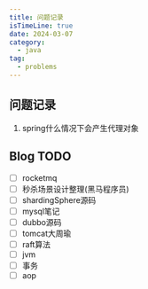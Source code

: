```yaml
---
title: 问题记录
isTimeLine: true
date: 2024-03-07
category:
  - java
tag:
  - problems
---
```


## 问题记录
1. spring什么情况下会产生代理对象



## Blog TODO
- [ ] rocketmq
- [ ] 秒杀场景设计整理(黑马程序员)
- [ ] shardingSphere源码
- [ ] mysql笔记
- [ ] dubbo源码
- [ ] tomcat大周瑜
- [ ] raft算法
- [ ] jvm
- [ ] 事务
- [ ] aop